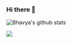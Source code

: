 ### Hi there 👋

![Bhavya's github stats](https://github-readme-stats.vercel.app/api?username=Bhavyaratra&count_private=true&theme=merko)

<img src="https://github-readme-stats.vercel.app/api/top-langs/?username=Bhavyaratra&layout=compact">
<!--
**Bhavyaratra/Bhavyaratra** is a ✨ _special_ ✨ repository because its `README.md` (this file) appears on your GitHub profile.

Here are some ideas to get you started:

- 🔭 I’m currently working on ...
- 🌱 I’m currently learning ...
- 👯 I’m looking to collaborate on ...
- 🤔 I’m looking for help with ...
- 💬 Ask me about ...
- 📫 How to reach me: ...
- 😄 Pronouns: ...
- ⚡ Fun fact: ...
-->
